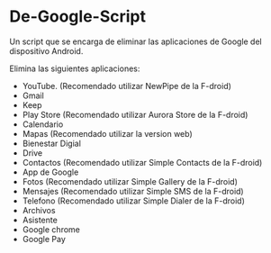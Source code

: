 # De-Google-Script
Un script que se encarga de eliminar las aplicaciones de Google del dispositivo Android.

Elimina las siguientes aplicaciones:

- YouTube. (Recomendado utilizar NewPipe de la F-droid)
- Gmail
- Keep
- Play Store (Recomendado utilizar Aurora Store de la F-droid)
- Calendario
- Mapas (Recomendado utilizar la version web)
- Bienestar Digial
- Drive
- Contactos (Recomendado utilizar Simple Contacts de la F-droid)
- App de Google
- Fotos (Recomendado utilizar Simple Gallery de la F-droid)
- Mensajes (Recomendado utilizar Simple SMS de la F-droid)
- Telefono (Recomendado utilizar Simple Dialer de la F-droid)
- Archivos
- Asistente
- Google chrome
- Google Pay
